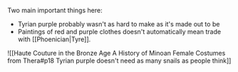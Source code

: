 Two main important things here:
* Tyrian purple probably wasn't as hard to make as it's made out to be
* Paintings of red and purple clothes doesn't automatically mean trade with [[Phoenician|Tyre]]. 

![[Haute Couture in the Bronze Age A History of Minoan Female Costumes from Thera#p18 Tyrian purple doesn't need as many snails as people think]]